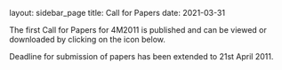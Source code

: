 layout: sidebar_page
title: Call for Papers
date: 2021-03-31

The first Call for Papers for 4M2011 is published and can be viewed or downloaded by clicking on the icon below.
<!--break-->
Deadline for submission of papers has been extended to 21st April 2011.